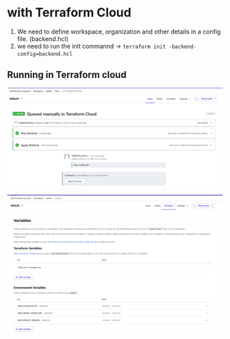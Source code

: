 # with Terraform Cloud

1. We need to define workspace, organization and other details in a config file. (backend.hcl)
2. we need to run the init commannd -> `terraform init -backend-config=backend.hcl`

## Running in Terraform cloud

![Running in Terraform Cloud](./9.Terraform_CLoud/running_in_remote_cloud.PNG)

![Passing Tokens in AWS](./9.Terraform_CLoud/passing_tokens_for_aws.PNG)
